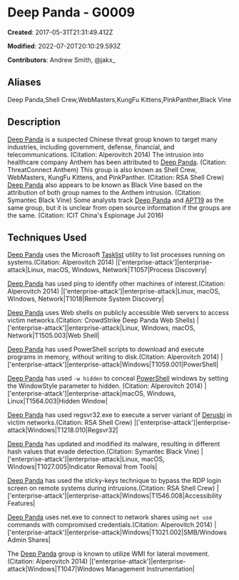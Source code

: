 # Deep Panda - G0009

**Created**: 2017-05-31T21:31:49.412Z

**Modified**: 2022-07-20T20:10:29.593Z

**Contributors**: Andrew Smith, @jakx_

## Aliases

Deep Panda,Shell Crew,WebMasters,KungFu Kittens,PinkPanther,Black Vine

## Description

[Deep Panda](https://attack.mitre.org/groups/G0009) is a suspected Chinese threat group known to target many industries, including government, defense, financial, and telecommunications. (Citation: Alperovitch 2014) The intrusion into healthcare company Anthem has been attributed to [Deep Panda](https://attack.mitre.org/groups/G0009). (Citation: ThreatConnect Anthem) This group is also known as Shell Crew, WebMasters, KungFu Kittens, and PinkPanther. (Citation: RSA Shell Crew) [Deep Panda](https://attack.mitre.org/groups/G0009) also appears to be known as Black Vine based on the attribution of both group names to the Anthem intrusion. (Citation: Symantec Black Vine) Some analysts track [Deep Panda](https://attack.mitre.org/groups/G0009) and [APT19](https://attack.mitre.org/groups/G0073) as the same group, but it is unclear from open source information if the groups are the same. (Citation: ICIT China's Espionage Jul 2016)

## Techniques Used


[Deep Panda](https://attack.mitre.org/groups/G0009) uses the Microsoft [Tasklist](https://attack.mitre.org/software/S0057) utility to list processes running on systems.(Citation: Alperovitch 2014)
|['enterprise-attack']|enterprise-attack|Linux, macOS, Windows, Network|T1057|Process Discovery|


[Deep Panda](https://attack.mitre.org/groups/G0009) has used ping to identify other machines of interest.(Citation: Alperovitch 2014)
|['enterprise-attack']|enterprise-attack|Linux, macOS, Windows, Network|T1018|Remote System Discovery|


[Deep Panda](https://attack.mitre.org/groups/G0009) uses Web shells on publicly accessible Web servers to access victim networks.(Citation: CrowdStrike Deep Panda Web Shells)
|['enterprise-attack']|enterprise-attack|Linux, Windows, macOS, Network|T1505.003|Web Shell|


[Deep Panda](https://attack.mitre.org/groups/G0009) has used PowerShell scripts to download and execute programs in memory, without writing to disk.(Citation: Alperovitch 2014)
|['enterprise-attack']|enterprise-attack|Windows|T1059.001|PowerShell|


[Deep Panda](https://attack.mitre.org/groups/G0009) has used <code>-w hidden</code> to conceal [PowerShell](https://attack.mitre.org/techniques/T1059/001) windows by setting the WindowStyle parameter to hidden. (Citation: Alperovitch 2014)
|['enterprise-attack']|enterprise-attack|macOS, Windows, Linux|T1564.003|Hidden Window|


[Deep Panda](https://attack.mitre.org/groups/G0009) has used regsvr32.exe to execute a server variant of [Derusbi](https://attack.mitre.org/software/S0021) in victim networks.(Citation: RSA Shell Crew)
|['enterprise-attack']|enterprise-attack|Windows|T1218.010|Regsvr32|


[Deep Panda](https://attack.mitre.org/groups/G0009) has updated and modified its malware, resulting in different hash values that evade detection.(Citation: Symantec Black Vine)
|['enterprise-attack']|enterprise-attack|Linux, macOS, Windows|T1027.005|Indicator Removal from Tools|


[Deep Panda](https://attack.mitre.org/groups/G0009) has used the sticky-keys technique to bypass the RDP login screen on remote systems during intrusions.(Citation: RSA Shell Crew)
|['enterprise-attack']|enterprise-attack|Windows|T1546.008|Accessibility Features|


[Deep Panda](https://attack.mitre.org/groups/G0009) uses net.exe to connect to network shares using <code>net use</code> commands with compromised credentials.(Citation: Alperovitch 2014)
|['enterprise-attack']|enterprise-attack|Windows|T1021.002|SMB/Windows Admin Shares|


The [Deep Panda](https://attack.mitre.org/groups/G0009) group is known to utilize WMI for lateral movement.(Citation: Alperovitch 2014)
|['enterprise-attack']|enterprise-attack|Windows|T1047|Windows Management Instrumentation|

